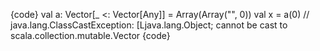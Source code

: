 {code}
val a: Vector[_ <: Vector[Any]] = Array(Array("", 0))
val x = a(0) // java.lang.ClassCastException: [Ljava.lang.Object; cannot be cast to scala.collection.mutable.Vector
{code}
